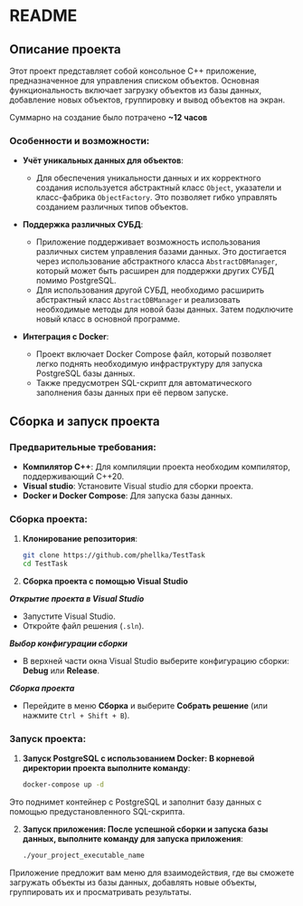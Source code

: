 # README

## Описание проекта

Этот проект представляет собой консольное C++ приложение, предназначенное для управления списком объектов. Основная функциональность включает загрузку объектов из базы данных, добавление новых объектов, группировку и вывод объектов на экран.

Суммарно на создание было потрачено **~12 часов**

### Особенности и возможности:

- **Учёт уникальных данных для объектов**:
  - Для обеспечения уникальности данных и их корректного создания используется абстрактный класс `Object`, указатели и класс-фабрика `ObjectFactory`. Это позволяет гибко управлять созданием различных типов объектов.
  
- **Поддержка различных СУБД**:
  - Приложение поддерживает возможность использования различных систем управления базами данных. Это достигается через использование абстрактного класса `AbstractDBManager`, который может быть расширен для поддержки других СУБД помимо PostgreSQL.
  - Для использования другой СУБД, необходимо расширить абстрактный класс `AbstractDBManager` и реализовать необходимые методы для новой базы данных. Затем подключите новый класс в основной программе.
  
- **Интеграция с Docker**:
  - Проект включает Docker Compose файл, который позволяет легко поднять необходимую инфраструктуру для запуска PostgreSQL базы данных.
  - Также предусмотрен SQL-скрипт для автоматического заполнения базы данных при её первом запуске.

## Сборка и запуск проекта

### Предварительные требования:

- **Компилятор C++**: Для компиляции проекта необходим компилятор, поддерживающий C++20.
- **Visual studio**: Установите Visual studio для сборки проекта.
- **Docker и Docker Compose**: Для запуска базы данных.

### Сборка проекта:

1. **Клонирование репозитория**:

   ```bash
   git clone https://github.com/phellka/TestTask
   cd TestTask
   ```

2. **Сборка проекта с помощью Visual Studio**

***Открытие проекта в Visual Studio***

- Запустите Visual Studio.
- Откройте файл решения (`.sln`).

***Выбор конфигурации сборки***

- В верхней части окна Visual Studio выберите конфигурацию сборки: **Debug** или **Release**.

***Сборка проекта***

- Перейдите в меню **Сборка** и выберите **Собрать решение** (или нажмите `Ctrl + Shift + B`).


### Запуск проекта:

1. **Запуск PostgreSQL с использованием Docker: В корневой директории проекта выполните команду**:

    ```bash
    docker-compose up -d
	```
Это поднимет контейнер с PostgreSQL и заполнит базу данных с помощью предустановленного SQL-скрипта.

2. **Запуск приложения: После успешной сборки и запуска базы данных, выполните команду для запуска приложения**:
    ```bash
    ./your_project_executable_name
	```

Приложение предложит вам меню для взаимодействия, где вы сможете загружать объекты из базы данных, добавлять новые объекты, группировать их и просматривать результаты.